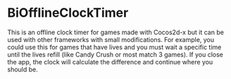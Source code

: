 # BiOfflineClockTimer
This is an offline clock timer for games made with Cocos2d-x but it can be used with other frameworks with small modifications. For example, you could use this for games that have lives and you must wait a specific time until the lives refill (like Candy Crush or most match 3 games). If you close the app, the clock will calculate the difference and continue where you should be. 
